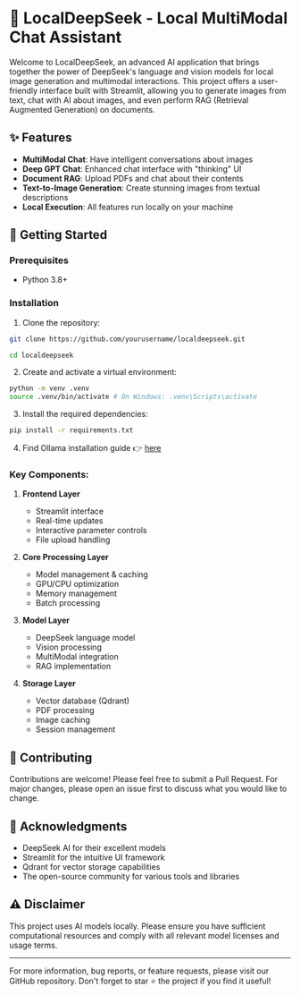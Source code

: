 # 🔮 LocalDeepSeek - Local MultiModal Chat Assistant

Welcome to LocalDeepSeek, an advanced AI application that brings together the power of DeepSeek's language and vision models for local image generation and multimodal interactions. This project offers a user-friendly interface built with Streamlit, allowing you to generate images from text, chat with AI about images, and even perform RAG (Retrieval Augmented Generation) on documents.

## ✨ Features

- **MultiModal Chat**: Have intelligent conversations about images
- **Deep GPT Chat**: Enhanced chat interface with "thinking" UI
- **Document RAG**: Upload PDFs and chat about their contents
- **Text-to-Image Generation**: Create stunning images from textual descriptions
- **Local Execution**: All features run locally on your machine

## 🚀 Getting Started

### Prerequisites

- Python 3.8+

### Installation

1. Clone the repository:
```sh
git clone https://github.com/yourusername/localdeepseek.git

cd localdeepseek
```
2. Create and activate a virtual environment:

```sh
python -m venv .venv
source .venv/bin/activate # On Windows: .venv\Scripts\activate
```
3. Install the required dependencies:

```sh
pip install -r requirements.txt
```
4. Find Ollama installation guide 👉 [here](https://ollama.ai/)


### Key Components:

1. **Frontend Layer**
   - Streamlit interface
   - Real-time updates
   - Interactive parameter controls
   - File upload handling

2. **Core Processing Layer**
   - Model management & caching
   - GPU/CPU optimization
   - Memory management
   - Batch processing

3. **Model Layer**
   - DeepSeek language model
   - Vision processing
   - MultiModal integration
   - RAG implementation

4. **Storage Layer**
   - Vector database (Qdrant)
   - PDF processing
   - Image caching
   - Session management

## 🤝 Contributing

Contributions are welcome! Please feel free to submit a Pull Request. For major changes, please open an issue first to discuss what you would like to change.

## 🙏 Acknowledgments

- DeepSeek AI for their excellent models
- Streamlit for the intuitive UI framework
- Qdrant for vector storage capabilities
- The open-source community for various tools and libraries

## ⚠️ Disclaimer

This project uses AI models locally. Please ensure you have sufficient computational resources and comply with all relevant model licenses and usage terms.

---

For more information, bug reports, or feature requests, please visit our GitHub repository. Don't forget to star ⭐ the project if you find it useful!

